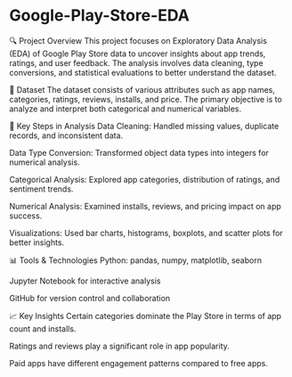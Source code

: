 # Google-Play-Store-EDA
🔍 Project Overview
This project focuses on Exploratory Data Analysis (EDA) of Google Play Store data to uncover insights about app trends, ratings, and user feedback. The analysis involves data cleaning, type conversions, and statistical evaluations to better understand the dataset.

📂 Dataset
The dataset consists of various attributes such as app names, categories, ratings, reviews, installs, and price. The primary objective is to analyze and interpret both categorical and numerical variables.

🔧 Key Steps in Analysis
Data Cleaning: Handled missing values, duplicate records, and inconsistent data.

Data Type Conversion: Transformed object data types into integers for numerical analysis.

Categorical Analysis: Explored app categories, distribution of ratings, and sentiment trends.

Numerical Analysis: Examined installs, reviews, and pricing impact on app success.

Visualizations: Used bar charts, histograms, boxplots, and scatter plots for better insights.

📊 Tools & Technologies
Python: pandas, numpy, matplotlib, seaborn

Jupyter Notebook for interactive analysis

GitHub for version control and collaboration

📈 Key Insights
Certain categories dominate the Play Store in terms of app count and installs.

Ratings and reviews play a significant role in app popularity.

Paid apps have different engagement patterns compared to free apps.
